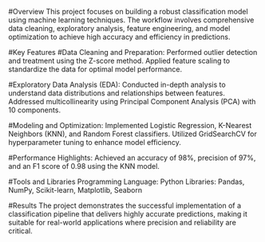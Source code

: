 #Overview
This project focuses on building a robust classification model using machine learning techniques. The workflow involves comprehensive data cleaning, exploratory analysis, feature engineering, and model optimization to achieve high accuracy and efficiency in predictions.

#Key Features
#Data Cleaning and Preparation:
Performed outlier detection and treatment using the Z-score method.
Applied feature scaling to standardize the data for optimal model performance.

#Exploratory Data Analysis (EDA):
Conducted in-depth analysis to understand data distributions and relationships between features.
Addressed multicollinearity using Principal Component Analysis (PCA) with 10 components.

#Modeling and Optimization:
Implemented Logistic Regression, K-Nearest Neighbors (KNN), and Random Forest classifiers.
Utilized GridSearchCV for hyperparameter tuning to enhance model efficiency.

#Performance Highlights:
Achieved an accuracy of 98%, precision of 97%, and an F1 score of 0.98 using the KNN model.

#Tools and Libraries
Programming Language: Python
Libraries: Pandas, NumPy, Scikit-learn, Matplotlib, Seaborn

#Results
The project demonstrates the successful implementation of a classification pipeline that delivers highly accurate predictions, making it suitable for real-world applications where precision and reliability are critical.
